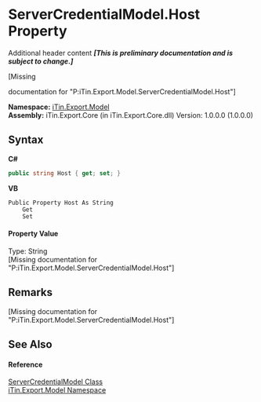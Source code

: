 # ServerCredentialModel.Host Property 
Additional header content _**\[This is preliminary documentation and is subject to change.\]**_

\[Missing <summary> documentation for "P:iTin.Export.Model.ServerCredentialModel.Host"\]

**Namespace:**&nbsp;<a href="ef57ffcc-e95e-b212-5a46-9aa6f5a3511f">iTin.Export.Model</a><br />**Assembly:**&nbsp;iTin.Export.Core (in iTin.Export.Core.dll) Version: 1.0.0.0 (1.0.0.0)

## Syntax

**C#**<br />
``` C#
public string Host { get; set; }
```

**VB**<br />
``` VB
Public Property Host As String
	Get
	Set
```


#### Property Value
Type: String<br />\[Missing <value> documentation for "P:iTin.Export.Model.ServerCredentialModel.Host"\]

## Remarks
\[Missing <remarks> documentation for "P:iTin.Export.Model.ServerCredentialModel.Host"\]

## See Also


#### Reference
<a href="dea2e3fd-11a3-504d-946d-09298fce08d6">ServerCredentialModel Class</a><br /><a href="ef57ffcc-e95e-b212-5a46-9aa6f5a3511f">iTin.Export.Model Namespace</a><br />